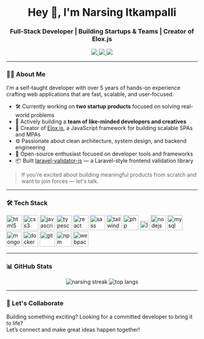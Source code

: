 <h1 align="center">Hey 👋, I'm Narsing Itkampalli</h1>
<h3 align="center">Full-Stack Developer | Building Startups & Teams | Creator of Elox.js</h3>

<p align="center">
  <a href="https://www.linkedin.com/in/narsing-itkampalli/" target="_blank">
    <img src="https://img.shields.io/badge/LinkedIn-blue?style=for-the-badge&logo=linkedin&logoColor=white" />
  </a>
  <a href="https://x.com/narsing_itk" target="_blank">
    <img src="https://img.shields.io/badge/Twitter-black?style=for-the-badge&logo=twitter&logoColor=white" />
  </a>
  <a href="https://discord.com/users/narsing_023" target="_blank">
    <img src="https://img.shields.io/badge/Discord-7289DA?style=for-the-badge&logo=discord&logoColor=white" />
  </a>
</p>

---

### 🧑‍💻 About Me

I'm a self-taught developer with over 5 years of hands-on experience crafting web applications that are fast, scalable, and user-focused.

- 🛠 Currently working on **two startup products** focused on solving real-world problems
- 👥 Actively building a **team of like-minded developers and creatives**
- 🧱 Creator of [Elox.js](https://github.com/eloxjs), a JavaScript framework for building scalable SPAs and MPAs
- ⚙️ Passionate about clean architecture, system design, and backend engineering
- 🚀 Open-source enthusiast focused on developer tools and frameworks
- 📦 Built [laravel-validator-js](https://github.com/narsing-itkampalli/laravel-validator-js) — a Laravel-style frontend validation library

> If you're excited about building meaningful products from scratch and want to join forces — let's talk.

---

### 🛠️ Tech Stack

<p align="left">
  <img src="https://cdn.jsdelivr.net/gh/devicons/devicon/icons/html5/html5-original.svg" alt="html5" height="40"/>
  <img src="https://cdn.jsdelivr.net/gh/devicons/devicon/icons/css3/css3-original.svg" alt="css3" height="40"/>
  <img src="https://cdn.jsdelivr.net/gh/devicons/devicon/icons/javascript/javascript-original.svg" alt="javascript" height="40"/>
  <img src="https://cdn.jsdelivr.net/gh/devicons/devicon/icons/typescript/typescript-original.svg" alt="typescript" height="40"/>
  <img src="https://cdn.jsdelivr.net/gh/devicons/devicon/icons/react/react-original.svg" alt="react" height="40"/>
  <img src="https://cdn.jsdelivr.net/gh/devicons/devicon/icons/sass/sass-original.svg" alt="sass" height="40"/>
  <img src="https://www.vectorlogo.zone/logos/tailwindcss/tailwindcss-icon.svg" alt="tailwind" height="40"/>
  <img src="https://cdn.jsdelivr.net/gh/devicons/devicon/icons/php/php-original.svg" alt="php" height="40"/>
  <img src="https://img.shields.io/badge/Laravel-red?style=for-the-badge&logo=laravel&logoColor=white" alt="laravel" height="25"/>
  <img src="https://cdn.jsdelivr.net/gh/devicons/devicon/icons/nodejs/nodejs-original.svg" alt="nodejs" height="40"/>
  <img src="https://cdn.jsdelivr.net/gh/devicons/devicon/icons/mysql/mysql-original.svg" alt="mysql" height="40"/>
  <img src="https://cdn.jsdelivr.net/gh/devicons/devicon/icons/mongodb/mongodb-original.svg" alt="mongodb" height="40"/>
  <img src="https://cdn.jsdelivr.net/gh/devicons/devicon/icons/docker/docker-original.svg" alt="docker" height="40"/>
  <img src="https://cdn.jsdelivr.net/gh/devicons/devicon/icons/git/git-original.svg" alt="git" height="40"/>
  <img src="https://cdn.jsdelivr.net/gh/devicons/devicon/icons/npm/npm-original-wordmark.svg" alt="npm" height="40"/>
  <img src="https://cdn.jsdelivr.net/gh/devicons/devicon/icons/webpack/webpack-original.svg" alt="webpack" height="40"/>
</p>

---

### 📊 GitHub Stats

<p align="center">
  <img src="https://streak-stats.demolab.com?user=narsing-itkampalli&theme=tokyonight" alt="narsing streak" />
  <img src="https://github-readme-stats.vercel.app/api/top-langs/?username=narsing-itkampalli&layout=compact&theme=tokyonight&langs_count=8" alt="top langs" />
</p>

---

### 🤝 Let's Collaborate

Building something exciting? Looking for a committed developer to bring it to life?  
Let’s connect and make great ideas happen together!
